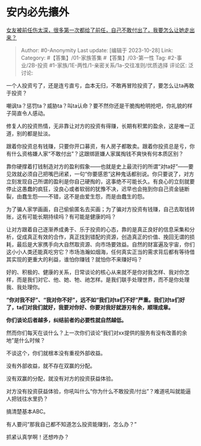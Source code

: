 # 安内必先攘外
[女友被前任伤太深，很多第一次都给了前任，自己不敢付出了，我要怎么让她走出来？](https://www.zhihu.com/question/296130245/answer/3267379445)

> Author: #0-Anonymity
> Last update: [编辑于 2023-10-28]
> Link:
> Category: #【答集】/01-家族答集 #【答集】/03-第一性 
> Tag: #2-事业/2B-投资 #1-家族/1E-两性/1-亲密关系/1a-交往准则/优质选择 
> 评论区:
> 泛讨论:

一个人投资亏了，还是连亏直亏，血本无归，不敢再冒险投资了，要怎么让ta再敢于投资？

嘲讽ta？惩罚ta？威胁ta？叫ta认命？要不然你还是干脆掏枪明抢吧，你礼貌的样子简直令人感动。

修复人的投资热情，无非靠让对方的投资有得赚，长期有积累的盈余，这是唯一正道，别的都是扯淡。

跟着你投资总有钱赚，只要你开口募资，有人房子都敢卖。跟着你投资总是亏，你有什么资格嫌人家“不敢付出”？这跟绑匪嫌人家属掏钱不爽快有何本质区别？

靠你硬撑着打钱制造对方的盈利假象——也就是史上最流行的所谓“对ta好”——要见效就必须自己把嘴巴闭紧，一句“你要感恩”这种鬼话都别说。你只要说了，对方立刻发现自己所谓的盈利是你自己硬掏的，这事绝不可能长久。有良心的立刻就要停止这愚蠢的疯狂，没良心或者软弱的犹豫不决，迟早也会拖到你自己资金链断裂，由蠢生怨——不错，这不是由爱生怨，而是由蠢生的怨。

为了骗人家学画画，自己偷偷匿名去买画；为了骗对方投资有钱赚，自己去取钱转账，这有可能长期持续吗？有可能是健康的吗？

让对方跟着自己逐渐养成勇于、乐于投资的心态，靠的是真正良好的信息采集和分析，促成真正有效的合作，真正找到错配的资源，创造真正的价值、挽回无谓的损耗，最后是大家携手向大自然取资源、向市场要效益。自然的财富遍及宇宙，你们这小小人类还能真吃穷它？市场浩瀚如烟海，任何真实正当的需求背后都有等待借其实现的更重大的利益，谁怕你赚钱？就怕你不来赚好吗？

好的、积极的、健康的关系，日常谈论的核心从来就不是你对我怎样、我对你怎样，而是我们对它、他、她、牠、祂怎样。是我们联手处理世界，而不是你处理我、我处理你。

**“你对我不好”、“我对你不好”，远不如“我们对ta们不好”严重。我们对ta们好了，ta们对我们就好，我要对你好、你要对我好就游刃有余，顺理成章。**

**你们谈论后者越多，纠结前者的必要性就自然越低。**

然而你们每天在谈什么？上一次你们谈论“我们对xx提供的服务有没有改善的余地”是什么时候？

不谈这个，你们就根本没有重视外部收益。

没有外部收益，就不存在双赢的分配。

没有双赢的分配，就没有对方的投资获益体验。

对方没有投资获益体验，你吼叫什么“你为什么不敢投资/付出”？难道吼叫就能逼人把钱往水里扔？

搞清楚基本ABC。

有人要问“那我自己都不知道怎么投资能赚到，怎么办？”

抓紧认真学啊！还想咋办？